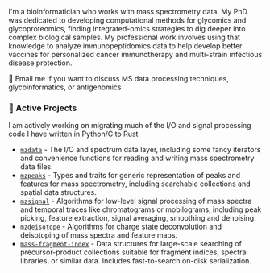 I'm a bioinformatician who works with mass spectrometry data. My PhD was dedicated to developing computational methods for glycomics and glycoproteomics, finding integrated-omics strategies to dig deeper into complex biological samples.
My professional work involves using that knowledge to analyze immunopeptidomics data to help develop better vaccines for personalized cancer immunotherapy and multi-strain infectious disease protection.

:email: Email me if you want to discuss MS data processing techniques, glycoinformatics, or antigenomics

### :microscope: Active Projects
I am actively working on migrating much of the I/O and signal processing code I have written in Python/C to Rust
- [`mzdata`](https://github.com/mobiusklein/mzdata) - The I/O and spectrum data layer, including some fancy iterators and convenience functions for reading and writing mass spectrometry data files.
- [`mzpeaks`](https://github.com/mobiusklein/mzpeaks) - Types and traits for generic representation of peaks and features for mass spectrometry, including searchable collections and spatial data structures.
- [`mzsignal`](https://github.com/mobiusklein/mzsignal) - Algorithms for low-level signal processing of mass spectra and temporal traces like chromatograms or mobilograms, including peak picking, feature extraction, signal averaging, smoothing and denoising.
- [`mzdeisotope`](https://github.com/mobiusklein/mzdeisotope) - Algorithms for charge state deconvolution and deisotoping of mass spectra and feature maps.
- [`mass-fragment-index`](https://github.com/mobiusklein/mass-fragment-index) - Data structures for large-scale searching of precursor-product collections suitable for fragment indices, spectral libraries, or similar data. Includes fast-to-search on-disk serialization.

